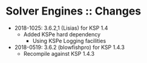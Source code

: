 # Solver Engines :: Changes

* 2018-1025: 3.6.2,1 (Lisias) for KSP 1.4
	+ Added KSPe hard dependency
		- Using KSPe Logging facilities 
* 2018-0519: 3.6.2 (blowfishpro) for KSP 1.4.3
	+ Recompile against KSP 1.4.3

